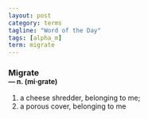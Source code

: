 ```yaml
---
layout: post
category: terms
tagline: "Word of the Day"
tags: [alpha_m]
term: migrate
---
```


<h3>Migrate<br/> <small>&mdash; n. (mi<span>&middot;</span>grate)</small></h3>
<p><ol>
<li>a cheese shredder, belonging to me;</li>
<li>a porous cover, belonging to me</li>
</ol></p>
